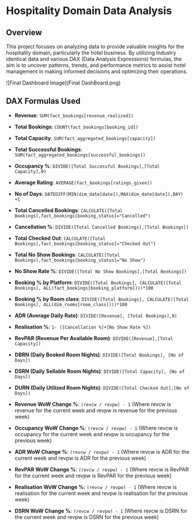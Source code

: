 # Hospitality Domain Data Analysis

## Overview
This project focuses on analyzing data to provide valuable insights for the hospitality domain, particularly the hotel business. By utilizing Industry identical data and various DAX (Data Analysis Expressions) formulas, the aim is to uncover patterns, trends, and performance metrics to assist hotel management in making informed decisions and optimizing their operations.

![Final Dashboard Image](Final DashBoard.png)

## DAX Formulas Used
- **Revenue**: `SUM(fact_bookings[revenue_realized])`
  
- **Total Bookings**: `COUNT(fact_bookings[booking_id])`
  
- **Total Capacity**: `SUM(fact_aggregated_bookings[capacity])`
  
- **Total Successful Bookings**: `SUM(fact_aggregated_bookings[successful_bookings])`
  
- **Occupancy %**: `DIVIDE([Total Successful Bookings],[Total Capacity],0)`
  
- **Average Rating**: `AVERAGE(fact_bookings[ratings_given])`
  
- **No of Days**: `DATEDIFF(MIN(dim_date[date]),MAX(dim_date[date]),DAY) +1`
  
- **Total Cancelled Bookings**: `CALCULATE([Total Bookings],fact_bookings[booking_status]="Cancelled")`
  
- **Cancellation %**: `DIVIDE([Total Cancelled Bookings],[Total Bookings])`
  
- **Total Checked Out**: `CALCULATE([Total Bookings],fact_bookings[booking_status]="Checked Out")`
  
- **Total No Show Bookings**: `CALCULATE([Total Bookings],fact_bookings[booking_status]="No Show")`
  
- **No Show Rate %**: `DIVIDE([Total No Show Bookings],[Total Bookings])`
  
- **Booking % by Platform**: `DIVIDE([Total Bookings], CALCULATE([Total Bookings], ALL(fact_bookings[booking_platform])))*100`
  
- **Booking % by Room class**: `DIVIDE([Total Bookings], CALCULATE([Total Bookings], ALL(dim_rooms[room_class])))*100`
  
- **ADR (Average Daily Rate)**: `DIVIDE([Revenue], [Total Bookings],0)`
  
- **Realisation %**: `1- ([Cancellation %]+[No Show Rate %])`
  
- **RevPAR (Revenue Per Available Room)**: `DIVIDE([Revenue],[Total Capacity])`
  
- **DBRN (Daily Booked Room Nights)**: `DIVIDE([Total Bookings], [No of Days])`
  
- **DSRN (Daily Sellable Room Nights)**: `DIVIDE([Total Capacity], [No of Days])`
  
- **DURN (Daily Utilized Room Nights)**: `DIVIDE([Total Checked Out],[No of Days])`
  
- **Revenue WoW Change %**: `(revcw / revpw) - 1` (Where revcw is revenue for the current week and revpw is revenue for the previous week)
  
- **Occupancy WoW Change %**: `(revcw / revpw) - 1` (Where revcw is occupancy for the current week and revpw is occupancy for the previous week)
  
- **ADR WoW Change %**: `(revcw / revpw) - 1` (Where revcw is ADR for the current week and revpw is ADR for the previous week)


- **RevPAR WoW Change %**: `(revcw / revpw) - 1` (Where revcw is RevPAR for the current week and revpw is RevPAR for the previous week)
  
- **Realisation WoW Change %**: `(revcw / revpw) - 1` (Where revcw is realisation for the current week and revpw is realisation for the previous week)
  
- **DSRN WoW Change %**: `(revcw / revpw) - 1` (Where revcw is DSRN for the current week and revpw is DSRN for the previous week)
